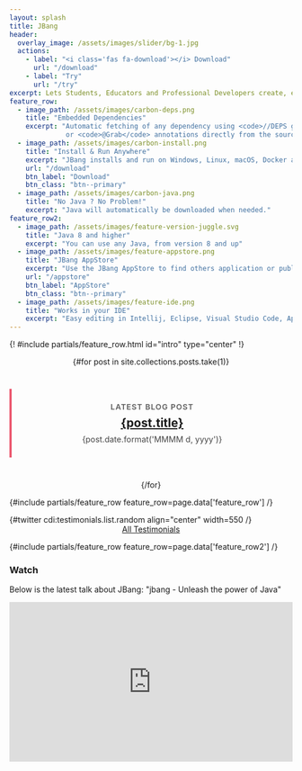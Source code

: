 ```yaml
---
layout: splash
title: JBang
header:
  overlay_image: /assets/images/slider/bg-1.jpg
  actions:
    - label: "<i class='fas fa-download'></i> Download"
      url: "/download"
    - label: "Try"
      url: "/try"
excerpt: Lets Students, Educators and Professional Developers create, edit and run self-contained source-only Java programs with unprecedented ease.
feature_row:
  - image_path: /assets/images/carbon-deps.png
    title: "Embedded Dependencies"
    excerpt: "Automatic fetching of any dependency using <code>//DEPS group:artifact:version</code>
              or <code>@Grab</code> annotations directly from the source code."
  - image_path: /assets/images/carbon-install.png
    title: "Install & Run Anywhere"
    excerpt: "JBang installs and run on Windows, Linux, macOS, Docker and Github Actions as well as usable from Maven and Gradle plugins"
    url: "/download"
    btn_label: "Download"
    btn_class: "btn--primary"
  - image_path: /assets/images/carbon-java.png
    title: "No Java ? No Problem!"
    excerpt: "Java will automatically be downloaded when needed."
feature_row2:
  - image_path: /assets/images/feature-version-juggle.svg
    title: "Java 8 and higher"
    excerpt: "You can use any Java, from version 8 and up"
  - image_path: /assets/images/feature-appstore.png
    title: "JBang AppStore"
    excerpt: "Use the JBang AppStore to find others application or publish your own from a git backed <code>jbang-catalog.json</code>"
    url: "/appstore"
    btn_label: "AppStore"
    btn_class: "btn--primary"
  - image_path: /assets/images/feature-ide.png
    title: "Works in your IDE"
    excerpt: "Easy editing in Intellij, Eclipse, Visual Studio Code, Apache Netbeans, vim and emacs. All with proper content assist and debug"
---
```


{! #include partials/feature_row.html id="intro" type="center" !}

<!---
<center>
{#include partials/slot-machine.html learn_more_url="/everywhere" /}
</center>
-->

<center>
{#for post in site.collections.posts.take(1)}
    <div style="margin: 2.5rem auto; max-width: 600px; padding: 1.5rem; border-left: 4px solid #EB586F;">
      <p style="margin: 0 0 0.5rem 0; text-transform: uppercase; letter-spacing: 1px; font-size: 0.85rem; opacity: 0.7; font-weight: 600;">Latest Blog Post</p>
      <h2 class="archive__item-title" style="margin: 0 0 0.5rem 0;">
        <a href="{post.url}" rel="permalink">{post.title}</a>
      </h2>
      <p style="margin: 0; font-size: 0.9rem; opacity: 0.8;">{post.date.format('MMMM d, yyyy')}</p>
    </div>
{/for}
</center>

{#include partials/feature_row feature_row=page.data['feature_row'] /}


<div class="feature__wrapper twitter-wrapper">
{#twitter cdi:testimonials.list.random align="center" width=550 /}
<center><a href="/testimonials" class="btn btn--cta btn--primary">All Testimonials</a></center>
</div>

{#include partials/feature_row feature_row=page.data['feature_row2'] /}

### Watch

Below is the latest talk about JBang: "jbang - Unleash the power of Java"

<div class="fluid-width-video-wrapper" style="width: 100%; position: relative; padding-bottom: 56.25%; box-sizing: border-box;">
    <iframe
        style="position: absolute; top: 0; left: 0; height: 100%; width: 100%"
        width="1280"
        height="720"
        src="https://youtube.com/embed/cpKwBbz1sf0"
        frameborder="0"
        allow="accelerometer; autoplay; encrypted-media; gyroscope; picture-in-picture"
        allowfullscreen
    >
    </iframe>
</div>
